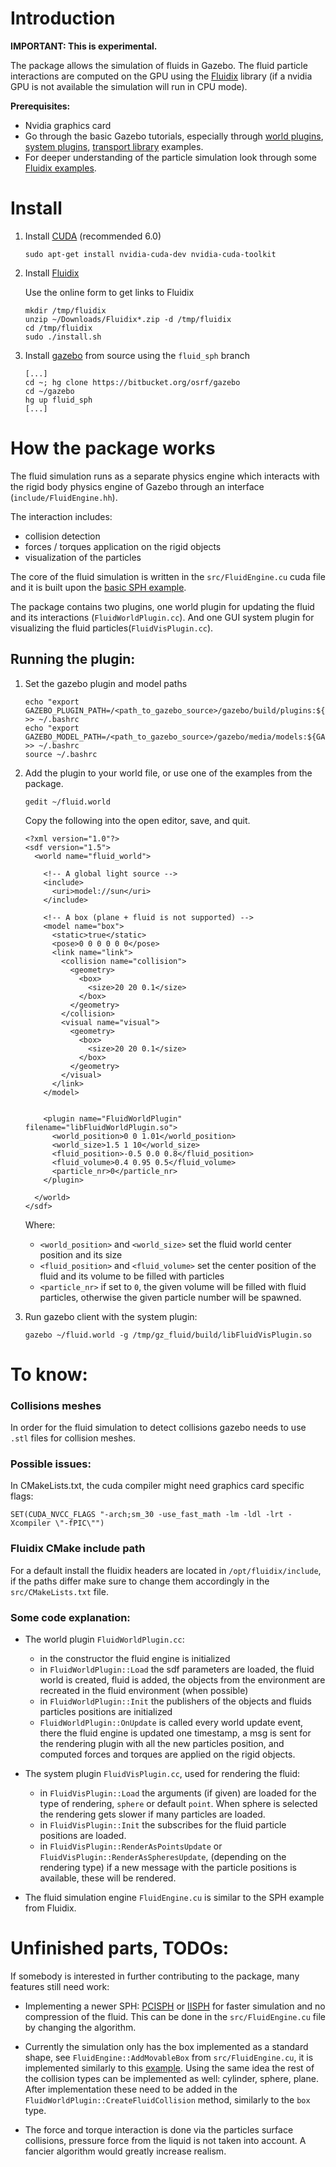 # Introduction

**IMPORTANT: This is experimental.**

The package allows the simulation of fluids in Gazebo. The fluid particle
interactions are computed on the GPU using the
[Fluidix](http://onezero.ca/documentation/) library (if a nvidia GPU is not
available the simulation will run in CPU mode).

**Prerequisites:**

  * Nvidia graphics card
  * Go through the basic Gazebo tutorials, especially through [world plugins](http://gazebosim.org/tutorials?tut=plugins_world), [system plugins](http://gazebosim.org/tutorials?tut=system_plugin), [transport library](http://gazebosim.org/tutorials?cat=transport) examples.
 * For deeper understanding of the particle simulation look through some [Fluidix examples](http://onezero.ca/sample/?id=general_basic).

# Install

1. Install [CUDA](https://developer.nvidia.com/cuda-downloads) (recommended 6.0)

    ~~~
    sudo apt-get install nvidia-cuda-dev nvidia-cuda-toolkit
    ~~~

1. Install [Fluidix](http://onezero.ca/downloads/)

    Use the online form to get links to Fluidix

    ~~~
    mkdir /tmp/fluidix
    unzip ~/Downloads/Fluidix*.zip -d /tmp/fluidix
    cd /tmp/fluidix
    sudo ./install.sh
    ~~~

1. Install [gazebo](http://gazebosim.org/tutorials?tut=install) from source using the `fluid_sph` branch

    ~~~
    [...]
    cd ~; hg clone https://bitbucket.org/osrf/gazebo
    cd ~/gazebo
    hg up fluid_sph
    [...]
    ~~~

# How the package works

The fluid simulation runs as a separate physics engine which interacts with
the rigid body physics engine of Gazebo through an interface
(`include/FluidEngine.hh`). 

The interaction includes:
 * collision detection
 * forces / torques application on the rigid objects
 * visualization of the particles

The core of the fluid simulation is written in the `src/FluidEngine.cu` cuda file and it is built upon the [basic SPH example](http://onezero.ca/sample/?id=general_sph).

The package contains two plugins, one world plugin for updating the fluid and its interactions (`FluidWorldPlugin.cc`). And one GUI system plugin for visualizing the fluid particles(`FluidVisPlugin.cc`).

## Running the plugin:

1. Set the gazebo plugin and model paths

    ~~~
    echo "export GAZEBO_PLUGIN_PATH=/<path_to_gazebo_source>/gazebo/build/plugins:${GAZEBO_PLUGIN_PATH}" >> ~/.bashrc
    echo "export GAZEBO_MODEL_PATH=/<path_to_gazebo_source>/gazebo/media/models:${GAZEBO_MODEL_PATH}" >> ~/.bashrc
    source ~/.bashrc
    ~~~

1. Add the plugin to your world file, or use one of the examples from the package.

    ~~~
    gedit ~/fluid.world
    ~~~

    Copy the following into the open editor, save, and quit.

    ~~~
    <?xml version="1.0"?>
    <sdf version="1.5">
      <world name="fluid_world">
    
        <!-- A global light source -->
        <include>
          <uri>model://sun</uri>
        </include>
    
        <!-- A box (plane + fluid is not supported) -->
        <model name="box">
          <static>true</static>
          <pose>0 0 0 0 0 0</pose>
          <link name="link">
            <collision name="collision">
              <geometry>
                <box>
                  <size>20 20 0.1</size>
                </box>
              </geometry>
            </collision>
            <visual name="visual">
              <geometry>
                <box>
                  <size>20 20 0.1</size>
                </box>
              </geometry>
            </visual>
          </link>
        </model>
    
    
        <plugin name="FluidWorldPlugin" filename="libFluidWorldPlugin.so">
          <world_position>0 0 1.01</world_position>
          <world_size>1.5 1 10</world_size>
          <fluid_position>-0.5 0.0 0.8</fluid_position>
          <fluid_volume>0.4 0.95 0.5</fluid_volume>
          <particle_nr>0</particle_nr>
        </plugin>
    
      </world>
    </sdf>
    ~~~
    
    Where:
      * `<world_position>` and `<world_size>` set the fluid world center position and its size
      * `<fluid_position>` and `<fluid_volume>` set the center position of the fluid and its volume to be filled with particles
      * `<particle_nr>` if set to `0`, the given volume will be filled with fluid particles, otherwise the given particle number will be spawned.
    
    
1. Run gazebo client with the system plugin:

    ~~~
    gazebo ~/fluid.world -g /tmp/gz_fluid/build/libFluidVisPlugin.so
    ~~~

# To know:

### Collisions meshes

In order for the fluid simulation to detect collisions gazebo needs to use `.stl` files for collision meshes.


### Possible issues:

In CMakeLists.txt, the cuda compiler might need graphics card specific flags:

  `SET(CUDA_NVCC_FLAGS "-arch;sm_30 -use_fast_math -lm -ldl -lrt -Xcompiler \"-fPIC\"")`
  
### Fluidix CMake include path

For a default install the fluidix headers are located in `/opt/fluidix/include`, if the paths differ make sure to change them accordingly in the `src/CMakeLists.txt` file.
  
### Some code explanation:

 * The world plugin `FluidWorldPlugin.cc`:
    * in the constructor the fluid engine is initialized
    * in `FluidWorldPlugin::Load` the sdf parameters are loaded, the fluid world is created, fluid is added, the objects from the environment are recreated in the fluid environment (when possible)
    * in `FluidWorldPlugin::Init` the publishers of the objects and fluids particles positions are initialized
    * `FluidWorldPlugin::OnUpdate` is called every world update event, there the fluid engine is updated one timestamp, a msg is sent for the rendering plugin with all the new particles position, and computed forces and torques are applied on the rigid objects.

 * The system plugin `FluidVisPlugin.cc`, used for rendering the fluid:
    * in `FluidVisPlugin::Load` the arguments (if given) are loaded for the type of rendering, `sphere` or default `point`. When sphere is selected the rendering gets slower if many particles are loaded.
    * in `FluidVisPlugin::Init` the subscribes for the fluid particle positions are loaded.
    * in `FluidVisPlugin::RenderAsPointsUpdate` or `FluidVisPlugin::RenderAsSpheresUpdate`, (depending on the rendering type) if a new message with the particle positions is available, these will be rendered.

 * The fluid simulation engine `FluidEngine.cu` is similar to the SPH example from Fluidix.



# Unfinished parts, TODOs:
If somebody is interested in further contributing to the package, many features still need work:

 * Implementing a newer SPH: [PCISPH](https://sph-sjtu-f06.googlecode.com/files/a40-solenthaler.pdf) or [IISPH](http://cg.informatik.uni-freiburg.de/publications/2013_TVCG_IISPH.pdf) for faster simulation and no compression of the fluid. This can be done in the `src/FluidEngine.cu` file by changing the algorithm.

 * Currently the simulation only has the box implemented as a standard shape, see `FluidEngine::AddMovableBox` from `src/FluidEngine.cu`, it is implemented similarly to this [example](http://onezero.ca/sample/?id=init_manual). Using the same idea the rest of the collision types can be implemented as well: cylinder, sphere, plane. After implementation these need to be added in the `FluidWorldPlugin::CreateFluidCollision` method, similarly to the `box` type.

 * The force and torque interaction is done via the particles surface collisions, pressure force from the liquid is not taken into account. A fancier algorithm would greatly increase realism.